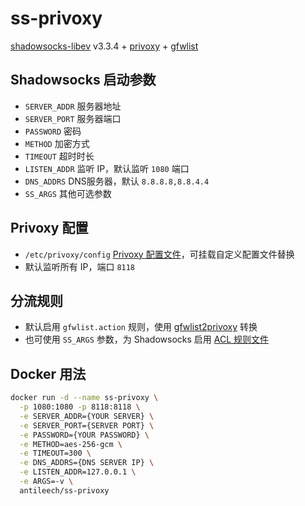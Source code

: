 # ss-privoxy
[shadowsocks-libev](https://github.com/shadowsocks/shadowsocks-libev) v3.3.4 + [privoxy](https://www.privoxy.org/) + [gfwlist](https://github.com/gfwlist/gfwlist)

## Shadowsocks 启动参数
- `SERVER_ADDR` 服务器地址
- `SERVER_PORT` 服务器端口
- `PASSWORD` 密码
- `METHOD` 加密方式
- `TIMEOUT` 超时时长
- `LISTEN_ADDR` 监听 IP，默认监听 `1080` 端口
- `DNS_ADDRS` DNS服务器，默认 `8.8.8.8,8.8.4.4`
- `SS_ARGS` 其他可选参数

## Privoxy 配置
- `/etc/privoxy/config` [Privoxy 配置文件](https://www.privoxy.org/user-manual/config.html)，可挂载自定义配置文件替换
- 默认监听所有 IP，端口 `8118`

## 分流规则
- 默认启用 `gfwlist.action` 规则，使用 [gfwlist2privoxy](https://github.com/zfl9/gfwlist2privoxy) 转换
- 也可使用 `SS_ARGS` 参数，为 Shadowsocks 启用 [ACL 规则文件](https://github.com/ACL4SSR/ACL4SSR)

## Docker 用法
```bash
docker run -d --name ss-privoxy \
  -p 1080:1080 -p 8118:8118 \
  -e SERVER_ADDR={YOUR SERVER} \
  -e SERVER_PORT={SERVER PORT} \
  -e PASSWORD={YOUR PASSWORD} \
  -e METHOD=aes-256-gcm \
  -e TIMEOUT=300 \
  -e DNS_ADDRS={DNS SERVER IP} \
  -e LISTEN_ADDR=127.0.0.1 \
  -e ARGS=-v \
  antileech/ss-privoxy
```
